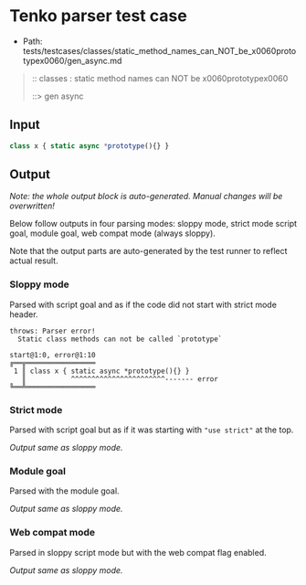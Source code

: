 # Tenko parser test case

- Path: tests/testcases/classes/static_method_names_can_NOT_be_x0060prototypex0060/gen_async.md

> :: classes : static method names can NOT be x0060prototypex0060
>
> ::> gen async

## Input

`````js
class x { static async *prototype(){} }
`````

## Output

_Note: the whole output block is auto-generated. Manual changes will be overwritten!_

Below follow outputs in four parsing modes: sloppy mode, strict mode script goal, module goal, web compat mode (always sloppy).

Note that the output parts are auto-generated by the test runner to reflect actual result.

### Sloppy mode

Parsed with script goal and as if the code did not start with strict mode header.

`````
throws: Parser error!
  Static class methods can not be called `prototype`

start@1:0, error@1:10
╔══╦═════════════════
 1 ║ class x { static async *prototype(){} }
   ║           ^^^^^^^^^^^^^^^^^^^^^^^------- error
╚══╩═════════════════

`````

### Strict mode

Parsed with script goal but as if it was starting with `"use strict"` at the top.

_Output same as sloppy mode._

### Module goal

Parsed with the module goal.

_Output same as sloppy mode._

### Web compat mode

Parsed in sloppy script mode but with the web compat flag enabled.

_Output same as sloppy mode._
